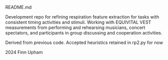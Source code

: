README.md

Development repo for refining respiration feature extraction for tasks with consistent timing activities and stimuli. Working with EQUIVITAL VEST measurements from performing and rehearsing musicians, concert spectators, and participants in group discussing and cooperation activities. 

Derived from previous code. Accepted heuristics retained in rp2.py for now

2024 Finn Upham